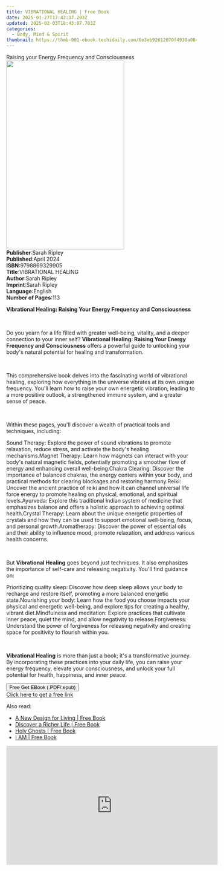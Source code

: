 ```yaml
---
title: VIBRATIONAL HEALING | Free Book
date: 2025-01-27T17:42:37.203Z
updated: 2025-02-03T18:43:07.783Z
categories:
  - Body, Mind & Spirit
thumbnail: https://thmb-001-ebook.techidaily.com/6e3eb92612070f4930a084b50fc86dad92935123ca919d56774d343327756ee2.jpg
---
```

<main id="book-container">
  <div class="flex flex-col">
    <div class="book-brief flex-1 py-6 px-4 sm:p-6 md:py-10 md:px-8">
      <!-- brief-->
      <div class="book-brief-main">
        Raising your Energy Frequency and Consciousness
      </div>
    </div>
    <div
      class="book-meta-info flex-1 grid gap-4 col-start-1 col-end-3 row-start-1 sm:mb-6 sm:grid-cols-4 lg:gap-6 lg:col-start-2 lg:row-end-6 lg:row-span-6 lg:mb-0"
    >
      <div
        class="book-meta-info-left place-content-center mt-4 p-4 text-sm leading-6 col-start-2 col-span-2 dark:text-slate-400"
      >
        <img
          class="w-full h-500 object-cover rounded-lg sm:h-255 sm:col-span-2 lg:col-span-full"
          src="https://img-001-ebook.techidaily.com/32c4a99e4c2b8cc9b4773b4538f6000990041e390604956c20bf6d5ed3486dc6.jpg"
          alt=""
          width="312"
          height="500"
        />
      </div>
      <div
        class="book-meta-info-right mt-2 col-start-1 row-start-2 col-span-3 self-center"
      >
        <!-- meta data  -->
        <div class="flex flex-col px-4 md:px-8">
          <div class="flex-1">
            <strong>Publisher</strong>:<span class="px-2">Sarah Ripley</span>
          </div>
          <div class="flex-1">
            <strong>Published</strong>:<span class="px-2">April 2024</span>
          </div>
          <div class="flex-1">
            <strong>ISBN</strong>:<span class="px-2">9798869329905</span>
          </div>
          <div class="flex-1">
            <strong>Title</strong>:<span class="px-2">VIBRATIONAL HEALING</span>
          </div>
          <div class="flex-1">
            <strong>Author</strong>:<span class="px-2">Sarah Ripley</span>
          </div>
          <div class="flex-1">
            <strong>Imprint</strong>:<span class="px-2">Sarah Ripley</span>
          </div>
          <div class="flex-1">
            <strong>Language</strong>:<span class="px-2">English</span>
          </div>
          <div class="flex-1">
            <strong>Number of Pages</strong>:<span class="px-2">113</span>
          </div>
        </div>
      </div>
    </div>
    <div class="book-description flex-1 py-6 px-4 sm:p-6 md:py-10 md:px-8">
      <div class="book-description-main">
        <div accordion-content="" id="description">
          <p>
            <strong
              >Vibrational Healing: Raising Your Energy Frequency and
              Consciousness</strong
            >
          </p>
          <p><br /></p>
          <p>
            Do you yearn for a life filled with greater well-being, vitality,
            and a deeper connection to your inner self?
            <strong
              >Vibrational Healing: Raising Your Energy Frequency and
              Consciousness</strong
            >
            offers a powerful guide to unlocking your body's natural potential
            for healing and transformation.
          </p>
          <p><br /></p>
          <p>
            This comprehensive book delves into the fascinating world of
            vibrational healing, exploring how everything in the universe
            vibrates at its own unique frequency. You'll learn how to raise your
            own energetic vibration, leading to a more positive outlook, a
            strengthened immune system, and a greater sense of peace.
          </p>
          <p><br /></p>
          <p>
            Within these pages, you'll discover a wealth of practical tools and
            techniques, including:
          </p>
          Sound Therapy: Explore the power of sound vibrations to promote
          relaxation, reduce stress, and activate the body's healing
          mechanisms.Magnet Therapy: Learn how magnets can interact with your
          body's natural magnetic fields, potentially promoting a smoother flow
          of energy and enhancing overall well-being.Chakra Clearing: Discover
          the importance of balanced chakras, the energy centers within your
          body, and practical methods for clearing blockages and restoring
          harmony.Reiki: Uncover the ancient practice of reiki and how it can
          channel universal life force energy to promote healing on physical,
          emotional, and spiritual levels.Ayurveda: Explore this traditional
          Indian system of medicine that emphasizes balance and offers a
          holistic approach to achieving optimal health.Crystal Therapy: Learn
          about the unique energetic properties of crystals and how they can be
          used to support emotional well-being, focus, and personal
          growth.Aromatherapy: Discover the power of essential oils and their
          ability to influence mood, promote relaxation, and address various
          health concerns.
          <p><br /></p>
          <p>
            But <strong>Vibrational Healing</strong> goes beyond just
            techniques. It also emphasizes the importance of self-care and
            releasing negativity. You'll find guidance on:
          </p>
          Prioritizing quality sleep: Discover how deep sleep allows your body
          to recharge and restore itself, promoting a more balanced energetic
          state.Nourishing your body: Learn how the food you choose impacts your
          physical and energetic well-being, and explore tips for creating a
          healthy, vibrant diet.Mindfulness and meditation: Explore practices
          that cultivate inner peace, quiet the mind, and allow negativity to
          release.Forgiveness: Understand the power of forgiveness for releasing
          negativity and creating space for positivity to flourish within you.
          <p><br /></p>
          <p>
            <strong>Vibrational Healing</strong> is more than just a book; it's
            a transformative journey. By incorporating these practices into your
            daily life, you can raise your energy frequency, elevate your
            consciousness, and unlock your full potential for health, happiness,
            and inner peace.
          </p>
        </div>
        <div class="accordion-fader"></div>
      </div>
    </div>
    <div class="book-excerpts flex-1 py-6 px-4 sm:p-6 md:py-10 md:px-8"></div>
    <div
      class="book-about-author flex-1 py-6 px-4 sm:p-6 md:py-10 md:px-8"
    ></div>
    <div class="book-free-get flex-1 py-6 px-4 sm:p-6 md:py-10 md:px-8">
      <button
        id="btn-free-get"
        class="bg-blue-500 hover:bg-blue-700 text-white font-bold py-2 px-4 rounded"
      >
        Free Get EBook (.PDF/.epub)
      </button>
      <div id="countdown-display" class="px-2 text-lg mt-2"></div>
      <a
        id="free-link"
        class="hidden bg-blue-500 hover:bg-blue-700 text-white font-bold py-2 px-4 rounded"
        href="https://www.ebooks.com/en-us/book/211323697/vibrational-healing/sarah-ripley/"
        target="_blank"
        >Click here to get a free link</a
      >
    </div>
    <script>
      let countdownTime = 0;
      let countdownInterval = null;
      document
        .getElementById('btn-free-get')
        .addEventListener('click', startCountdown);
      function startCountdown() {
        countdownTime = new Date().getTime() + 60000 * 3;
        countdownInterval = setInterval(updateCountdown, 1000);
        document.getElementById('btn-free-get').disabled = true;
        document
          .getElementById('btn-free-get')
          .classList.add('bg-gray-500', 'cursor-not-allowed');
      }
      function updateCountdown() {
        let currentTime = new Date().getTime();
        let timeLeft = countdownTime - currentTime;
        let secondsLeft = Math.floor(timeLeft / 1000);
        document.getElementById('countdown-display').innerHTML =
          `Remaining time: ${secondsLeft} seconds.`;
        if (secondsLeft <= 0) {
          clearInterval(countdownInterval);
          document.getElementById('btn-free-get').classList.add('hidden');
          document.getElementById('free-link').classList.remove('hidden');
          document.getElementById('countdown-display').innerHTML = '';
        }
      }
    </script>
  </div>
</main>

<ins class="adsbygoogle"
      style="display:block"
      data-ad-client="ca-pub-7571918770474297"
      data-ad-slot="8358498916"
      data-ad-format="auto"
      data-full-width-responsive="true"></ins>
    

<span class="atpl-alsoreadstyle">Also read:</span>
<div><ul>
<li><a href="https://novels-ebooks.techidaily.com/563507-9781101442616-a-new-design-for-living/"><u>A New Design for Living | Free Book</u></a></li>
<li><a href="https://novels-ebooks.techidaily.com/563550-9781101442630-discover-a-richer-life/"><u>Discover a Richer Life | Free Book</u></a></li>
<li><a href="https://novels-ebooks.techidaily.com/563448-9781101443378-holy-ghosts/"><u>Holy Ghosts | Free Book</u></a></li>
<li><a href="https://novels-ebooks.techidaily.com/563368-9781101442678-i-am/"><u>I AM | Free Book</u></a></li>
</ul></div>

<!-- affiliate ads begin -->
<iframe width="560" height="315" src="https://www.youtube.com/embed/K4lRBnNnd9k?si=5e0MbdOz-fF6Ry_k" title="YouTube video player" frameborder="0" allow="accelerometer; autoplay; clipboard-write; encrypted-media; gyroscope; picture-in-picture; web-share" referrerpolicy="strict-origin-when-cross-origin" allowfullscreen></iframe>
<!-- affiliate ads end -->

